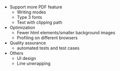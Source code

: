 - Support more PDF feature
  - Writing modes
  - Type 3 fonts
  - Text with clipping path
- Optimization
  - Fewer html elements/smaller background images
  - Profiling on different browsers
- Quality assurance
  - automated tests and test cases
- Others
  - UI design
  - Line unwrapping

